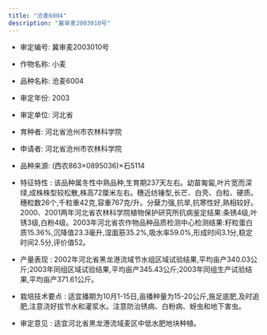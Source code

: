 ```yaml
---
title: "沧麦6004"
description: "冀审麦2003010号"
---
```

* 审定编号:  冀审麦2003010号

*  作物名称:  小麦

*  品种名称:  沧麦6004

*  审定年份:  2003

*  审定单位:  河北省

* 育种者:  河北省沧州市农林科学院

*  申请者:  河北省沧州市农林科学院

*  品种来源:  (西农863×0895036)×石5114

*  特征特性 : 
该品种属冬性中熟品种,生育期237天左右。幼苗匍匐,叶片宽而深绿,成株株型较松散,株高72厘米左右。穗近纺锤型,长芒、白壳、白粒、硬质。穗粒数26个,千粒重42克,容重767克/升。分蘖力强,抗旱,抗寒性好,熟相较好。2000、2001两年河北省农林科学院植物保护研究所抗病鉴定结果:条锈4级,叶锈3级,白粉4级。2003年河北省农作物品种品质检测中心检测结果:籽粒蛋白质15.36%,沉降值23.3毫升,湿面筋35.2%,吸水率59.0%,形成时间3.1分,稳定时间2.5分,评价值52。
 
*  产量表现 : 
2002年河北省黑龙港流域节水组区域试验结果,平均亩产340.03公斤;2003年同组区域试验结果,平均亩产345.43公斤;2003年同组生产试验结果,平均亩产371.61公斤。

*  栽培技术要点 : 
适宜播期为10月1-15日,亩播种量为15-20公斤,施足底肥,及时追肥,注意浇好拔节水和灌浆水。注意防治锈病、白粉病、蚜虫和地下害虫。

*  审定意见 : 
适宜河北省黑龙港流域麦区中低水肥地块种植。
